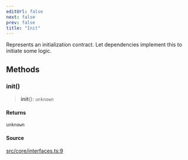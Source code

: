 ```yaml
---
editUrl: false
next: false
prev: false
title: "Init"
---
```


Represents an initialization contract.
Let dependencies implement this to initiate some logic.

## Methods

### init()

> **init**(): `unknown`

#### Returns

`unknown`

#### Source

[src/core/interfaces.ts:9](https://github.com/sern-handler/handler/blob/222ecd9b61ad0b94830a2a9444118f01e1b7d6cd/src/core/interfaces.ts#L9)
